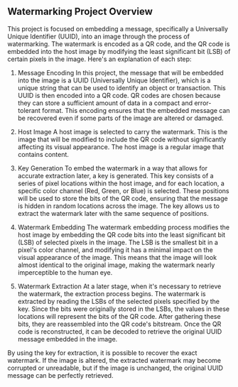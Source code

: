 ## Watermarking Project Overview
This project is focused on embedding a message, specifically a Universally Unique Identifier (UUID), into an image through the process of watermarking. The watermark is encoded as a QR code, and the QR code is embedded into the host image by modifying the least significant bit (LSB) of certain pixels in the image. Here's an explanation of each step:

1. Message Encoding
In this project, the message that will be embedded into the image is a UUID (Universally Unique Identifier), which is a unique string that can be used to identify an object or transaction. This UUID is then encoded into a QR code. QR codes are chosen because they can store a sufficient amount of data in a compact and error-tolerant format. This encoding ensures that the embedded message can be recovered even if some parts of the image are altered or damaged.

2. Host Image
A host image is selected to carry the watermark. This is the image that will be modified to include the QR code without significantly affecting its visual appearance. The host image is a regular image that contains content.

3. Key Generation
To embed the watermark in a way that allows for accurate extraction later, a key is generated. This key consists of a series of pixel locations within the host image, and for each location, a specific color channel (Red, Green, or Blue) is selected. These positions will be used to store the bits of the QR code, ensuring that the message is hidden in random locations across the image. The key allows us to extract the watermark later with the same sequence of positions.

4. Watermark Embedding
The watermark embedding process modifies the host image by embedding the QR code bits into the least significant bit (LSB) of selected pixels in the image. The LSB is the smallest bit in a pixel's color channel, and modifying it has a minimal impact on the visual appearance of the image. This means that the image will look almost identical to the original image, making the watermark nearly imperceptible to the human eye. 

5. Watermark Extraction
At a later stage, when it's necessary to retrieve the watermark, the extraction process begins. The watermark is extracted by reading the LSBs of the selected pixels specified by the key. Since the bits were originally stored in the LSBs, the values in these locations will represent the bits of the QR code. After gathering these bits, they are reassembled into the QR code's bitstream. Once the QR code is reconstructed, it can be decoded to retrieve the original UUID message embedded in the image.

By using the key for extraction, it is possible to recover the exact watermark. If the image is altered, the extracted watermark may become corrupted or unreadable, but if the image is unchanged, the original UUID message can be perfectly retrieved.